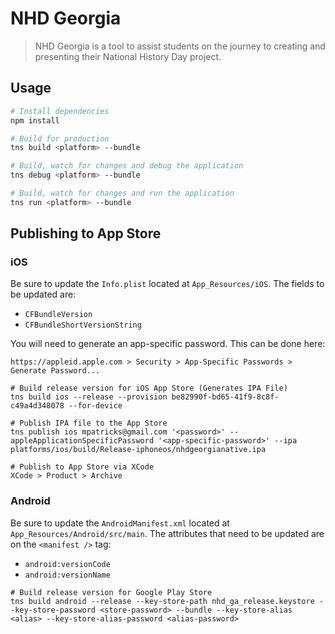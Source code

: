 # NHD Georgia

> NHD Georgia is a tool to assist students on the journey to creating and presenting their National History Day project.

## Usage

``` bash
# Install dependencies
npm install

# Build for production
tns build <platform> --bundle

# Build, watch for changes and debug the application
tns debug <platform> --bundle

# Build, watch for changes and run the application
tns run <platform> --bundle
```

## Publishing to App Store

### iOS

Be sure to update the `Info.plist` located at `App_Resources/iOS`.  The fields to be updated are:

* `CFBundleVersion`
* `CFBundleShortVersionString`

You will need to generate an app-specific password.  This can be done here:

`https://appleid.apple.com > Security > App-Specific Passwords > Generate Password...`

```
# Build release version for iOS App Store (Generates IPA File)
tns build ios --release --provision be82990f-bd65-41f9-8c8f-c49a4d348078 --for-device

# Publish IPA file to the App Store
tns publish ios mpatricks@gmail.com '<password>' --appleApplicationSpecificPassword '<app-specific-password>' --ipa platforms/ios/build/Release-iphoneos/nhdgeorgianative.ipa

# Publish to App Store via XCode
XCode > Product > Archive
```

### Android

Be sure to update the `AndroidManifest.xml` located at `App_Resources/Android/src/main`.  The attributes that need to be updated are on the `<manifest />` tag:

* `android:versionCode`
* `android:versionName`

```
# Build release version for Google Play Store
tns build android --release --key-store-path nhd_ga_release.keystore --key-store-password <store-password> --bundle --key-store-alias <alias> --key-store-alias-password <alias-password>
```